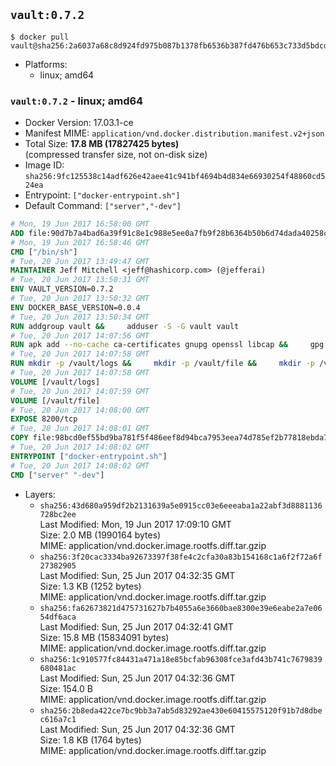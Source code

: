 ## `vault:0.7.2`

```console
$ docker pull vault@sha256:2a6037a68c8d924fd975b087b1378fb6536b387fd476b653c733d5bdcd4e2bf3
```

-	Platforms:
	-	linux; amd64

### `vault:0.7.2` - linux; amd64

-	Docker Version: 17.03.1-ce
-	Manifest MIME: `application/vnd.docker.distribution.manifest.v2+json`
-	Total Size: **17.8 MB (17827425 bytes)**  
	(compressed transfer size, not on-disk size)
-	Image ID: `sha256:9fc125538c14adf626e42aee41c941bf4694b4d834e66930254f48860cd524ea`
-	Entrypoint: `["docker-entrypoint.sh"]`
-	Default Command: `["server","-dev"]`

```dockerfile
# Mon, 19 Jun 2017 16:58:00 GMT
ADD file:90d7b7a4bad6a39f91c8e1c988e5ee0a7fb9f28b6364b50b6d74dada40258cca in / 
# Mon, 19 Jun 2017 16:58:46 GMT
CMD ["/bin/sh"]
# Tue, 20 Jun 2017 13:49:47 GMT
MAINTAINER Jeff Mitchell <jeff@hashicorp.com> (@jefferai)
# Tue, 20 Jun 2017 13:50:31 GMT
ENV VAULT_VERSION=0.7.2
# Tue, 20 Jun 2017 13:50:32 GMT
ENV DOCKER_BASE_VERSION=0.0.4
# Tue, 20 Jun 2017 13:50:34 GMT
RUN addgroup vault &&     adduser -S -G vault vault
# Tue, 20 Jun 2017 14:07:56 GMT
RUN apk add --no-cache ca-certificates gnupg openssl libcap &&     gpg --keyserver pgp.mit.edu --recv-keys 91A6E7F85D05C65630BEF18951852D87348FFC4C &&     mkdir -p /tmp/build &&     cd /tmp/build &&     wget https://releases.hashicorp.com/docker-base/${DOCKER_BASE_VERSION}/docker-base_${DOCKER_BASE_VERSION}_linux_amd64.zip &&     wget https://releases.hashicorp.com/docker-base/${DOCKER_BASE_VERSION}/docker-base_${DOCKER_BASE_VERSION}_SHA256SUMS &&     wget https://releases.hashicorp.com/docker-base/${DOCKER_BASE_VERSION}/docker-base_${DOCKER_BASE_VERSION}_SHA256SUMS.sig &&     gpg --batch --verify docker-base_${DOCKER_BASE_VERSION}_SHA256SUMS.sig docker-base_${DOCKER_BASE_VERSION}_SHA256SUMS &&     grep ${DOCKER_BASE_VERSION}_linux_amd64.zip docker-base_${DOCKER_BASE_VERSION}_SHA256SUMS | sha256sum -c &&     unzip docker-base_${DOCKER_BASE_VERSION}_linux_amd64.zip &&     cp bin/gosu bin/dumb-init /bin &&     wget https://releases.hashicorp.com/vault/${VAULT_VERSION}/vault_${VAULT_VERSION}_linux_amd64.zip &&     wget https://releases.hashicorp.com/vault/${VAULT_VERSION}/vault_${VAULT_VERSION}_SHA256SUMS &&     wget https://releases.hashicorp.com/vault/${VAULT_VERSION}/vault_${VAULT_VERSION}_SHA256SUMS.sig &&     gpg --batch --verify vault_${VAULT_VERSION}_SHA256SUMS.sig vault_${VAULT_VERSION}_SHA256SUMS &&     grep vault_${VAULT_VERSION}_linux_amd64.zip vault_${VAULT_VERSION}_SHA256SUMS | sha256sum -c &&     unzip -d /bin vault_${VAULT_VERSION}_linux_amd64.zip &&     cd /tmp &&     rm -rf /tmp/build &&     apk del gnupg openssl &&     rm -rf /root/.gnupg
# Tue, 20 Jun 2017 14:07:58 GMT
RUN mkdir -p /vault/logs &&     mkdir -p /vault/file &&     mkdir -p /vault/config &&     chown -R vault:vault /vault
# Tue, 20 Jun 2017 14:07:58 GMT
VOLUME [/vault/logs]
# Tue, 20 Jun 2017 14:07:59 GMT
VOLUME [/vault/file]
# Tue, 20 Jun 2017 14:08:00 GMT
EXPOSE 8200/tcp
# Tue, 20 Jun 2017 14:08:01 GMT
COPY file:98bcd0ef55bd9ba781f5f486eef8d94bca7953eea74d785ef2b77818ebda7972 in /usr/local/bin/docker-entrypoint.sh 
# Tue, 20 Jun 2017 14:08:02 GMT
ENTRYPOINT ["docker-entrypoint.sh"]
# Tue, 20 Jun 2017 14:08:02 GMT
CMD ["server" "-dev"]
```

-	Layers:
	-	`sha256:43d680a959df2b2131639a5e0915cc03e6eeeaba1a22abf3d8881136728bc2ee`  
		Last Modified: Mon, 19 Jun 2017 17:09:10 GMT  
		Size: 2.0 MB (1990164 bytes)  
		MIME: application/vnd.docker.image.rootfs.diff.tar.gzip
	-	`sha256:3f20cac3334ba92673397f38fe4c2cfa30a83b154168c1a6f2f72a6f27382905`  
		Last Modified: Sun, 25 Jun 2017 04:32:35 GMT  
		Size: 1.3 KB (1252 bytes)  
		MIME: application/vnd.docker.image.rootfs.diff.tar.gzip
	-	`sha256:fa62673821d475731627b7b4055a6e3660bae8300e39e6eabe2a7e0654df6aca`  
		Last Modified: Sun, 25 Jun 2017 04:32:41 GMT  
		Size: 15.8 MB (15834091 bytes)  
		MIME: application/vnd.docker.image.rootfs.diff.tar.gzip
	-	`sha256:1c910577fc84431a471a18e85bcfab96308fce3afd43b741c7679839680481ac`  
		Last Modified: Sun, 25 Jun 2017 04:32:36 GMT  
		Size: 154.0 B  
		MIME: application/vnd.docker.image.rootfs.diff.tar.gzip
	-	`sha256:2b8eda422ce7bc9bb3a7ab5d83292ae430e60415575120f91b7d8dbec616a7c1`  
		Last Modified: Sun, 25 Jun 2017 04:32:36 GMT  
		Size: 1.8 KB (1764 bytes)  
		MIME: application/vnd.docker.image.rootfs.diff.tar.gzip
